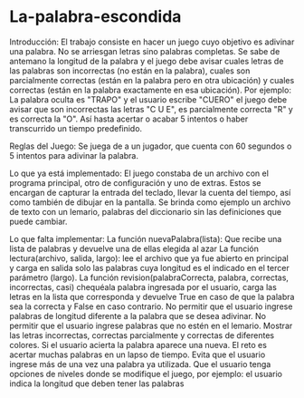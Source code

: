 # La-palabra-escondida
Introducción:
El trabajo consiste en hacer un juego cuyo objetivo es adivinar una palabra. No se arriesgan letras sino palabras completas. Se sabe de antemano la longitud de la palabra y el juego debe avisar cuales letras de las palabras son incorrectas (no están en la palabra), cuales son parcialmente correctas (están en la palabra pero en otra ubicación) y cuales correctas (están en la palabra exactamente en esa ubicación). Por ejemplo: La palabra oculta es "TRAPO" y el usuario escribe "CUERO" el juego debe avisar que son incorrectas las letras "C U E", es parcialmente correcta "R" y es correcta la "O". Así hasta acertar o acabar 5 intentos o haber transcurrido un tiempo predefinido.

Reglas del Juego:
Se juega de a un jugador, que cuenta con 60 segundos o 5 intentos para adivinar la palabra. 

Lo que ya está implementado:
 El juego constaba de un archivo con el programa principal, otro de configuración y uno de extras. Estos se encargan de capturar la entrada del teclado, llevar la cuenta del tiempo, así como también de dibujar en la pantalla. Se brinda como ejemplo un archivo de texto con un lemario, palabras del diccionario sin las definiciones que puede cambiar.


Lo que falta implementar:
La función nuevaPalabra(lista): Que recibe una lista de palabras y devuelve una de ellas elegida al azar
La función lectura(archivo, salida, largo): lee el archivo que ya fue abierto en principal y carga en salida solo las palabras cuya longitud es el indicado en el tercer parámetro (largo).
La función revision(palabraCorrecta, palabra, correctas, incorrectas, casi) chequéala palabra ingresada por el usuario, carga las letras en la lista que corresponda y devuelve True en caso de que la palabra sea la correcta y False en caso contrario.
No permitir que el usuario ingrese palabras de longitud diferente a la palabra que se desea adivinar.
No permitir que el usuario ingrese palabras que no estén en el lemario.
Mostrar las letras incorrectas, correctas parcialmente y correctas de diferentes colores.
Si el usuario acierta la palabra aparece una nueva. El reto es acertar muchas palabras en un lapso de tiempo.
Evita que el usuario ingrese más de una vez una palabra ya utilizada.
Que el usuario tenga opciones de niveles donde se modifique el juego, por ejemplo: el usuario indica la longitud que deben tener las palabras
